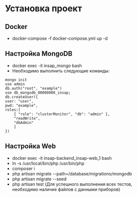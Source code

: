 # Установка проект

## Docker

- docker-compose -f docker-compose.yml up -d

## Настройка MongoDB

- docker exec -it insap_mongo bash
- Необходимо выполнить следующие команды:

```
mongo init
use admin
db.auth("root", "example")
use db_mongodb_00000000_insap;
db.createUser({
user: "user",
pwd: "example",
roles:[
    { "role": "clusterMonitor", "db": "admin" },
    "readWrite",
    "dbAdmin"
    ]
})
```

## Настройка Web

- docker exec -it insap-backend_insap-web_1 bash
- ln -s /usr/local/bin/php /usr/bin/php 
- composer i
- php artisan migrate --path=/database/migrations/mongodb
- php artisan migrate --seed
- php artisan test (Для успешного выполнения всех тестов, необходимо наличие файлов с данными приборов)
